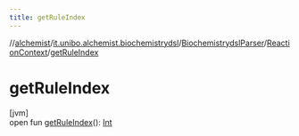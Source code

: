 ```yaml
---
title: getRuleIndex
---
```

//[alchemist](../../../../index.html)/[it.unibo.alchemist.biochemistrydsl](../../index.html)/[BiochemistrydslParser](../index.html)/[ReactionContext](index.html)/[getRuleIndex](get-rule-index.html)



# getRuleIndex



[jvm]\
open fun [getRuleIndex](get-rule-index.html)(): [Int](https://kotlinlang.org/api/latest/jvm/stdlib/kotlin/-int/index.html)




